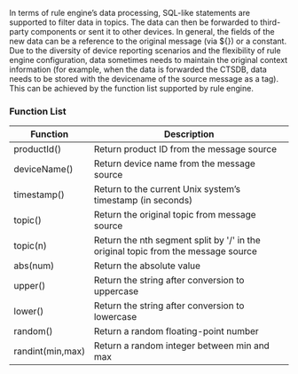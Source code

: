 [//]: # (chinagitpath:XXXXX)

In terms of rule engine’s data processing, SQL-like statements are supported to filter data in topics. The data can then be forwarded to third-party components or sent it to other devices. In general, the fields of the new data can be a reference to the original message (via ${}) or a constant. Due to the diversity of device reporting scenarios and the flexibility of rule engine configuration, data sometimes needs to maintain the original context information (for example, when the data is forwarded the CTSDB, data needs to be stored with the devicename of the source message as a tag). This can be achieved by the function list supported by rule engine.

### Function List

| Function | Description |
|---------|---------|
| productId() | Return product ID from the message source |
| deviceName() | Return device name from the message source |
| timestamp() | Return to the current Unix system’s timestamp (in seconds) |
| topic() | Return the original topic from message source |
| topic(n) | Return the nth segment split by '/' in the original topic from the message source |
| abs(num) | Return the absolute value |
| upper() | Return the string after conversion to uppercase |
| lower() | Return the string after conversion to lowercase |
| random() | Return a random floating-point number |
| randint(min,max) | Return a random integer between min and max |


